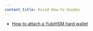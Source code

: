 ```yaml
---
content_title: Kscsd How-to Guides
---
```


* [How to attach a YubiHSM hard wallet](how-to-attach-a-yubihsm-hard-wallet.md)
